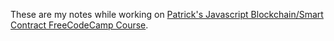 These are my notes while working on [Patrick's Javascript Blockchain/Smart Contract FreeCodeCamp Course](https://www.youtube.com/watch?v=gyMwXuJrbJQ).
